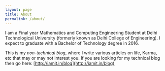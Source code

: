 ```yaml
---
layout: page
title: About
permalink: /about/
---
```


I am a Final year Mathematics and Computing Engineering Student at Delhi Technological University (formerly known as Delhi College of Engineering). I expect to graduate with a Bachelor of Technology degree in 2016.

This is my *non-technical blog*, where I write various articles on life, Karma, etc that may or may not interest you. If you are looking for my technical blog then go here: [http://iamit.in/blog](http://iamit.in/blog)
